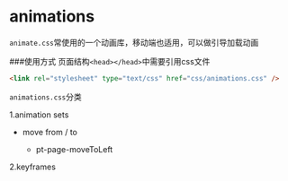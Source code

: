# animations
`animate.css`常使用的一个动画库，移动端也适用，可以做引导加载动画

###使用方式
   页面结构`<head></head>`中需要引用css文件
```html
<link rel="stylesheet" type="text/css" href="css/animations.css" />
```
  `animations.css`分类
  
1.animation sets

* move from / to

   * pt-page-moveToLeft


2.keyframes
